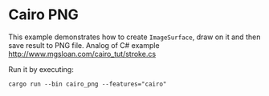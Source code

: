 # Cairo PNG

This example demonstrates how to create `ImageSurface`, draw on it
and then save result to PNG file.
Analog of C# example http://www.mgsloan.com/cairo_tut/stroke.cs

Run it by executing:

```console
cargo run --bin cairo_png --features="cairo"
```

